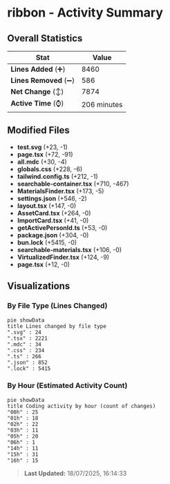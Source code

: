 # ribbon - Activity Summary 

## Overall Statistics

| Stat                   | Value                                                             |
| ---------------------- | ----------------------------------------------------------------- |
| **Lines Added** (➕)   | 8460                                          |
| **Lines Removed** (➖) | 586                                        |
| **Net Change** (↕)    | 7874                |
| **Active Time** (⌚)   | 206 minutes |


## Modified Files
- **test.svg** (+23, -1)
- **page.tsx** (+72, -91)
- **all.mdc** (+30, -4)
- **globals.css** (+228, -6)
- **tailwind.config.ts** (+212, -1)
- **searchable-container.tsx** (+710, -467)
- **MaterialsFinder.tsx** (+173, -5)
- **settings.json** (+546, -2)
- **layout.tsx** (+147, -0)
- **AssetCard.tsx** (+264, -0)
- **ImportCard.tsx** (+41, -0)
- **getActivePersonId.ts** (+53, -0)
- **package.json** (+304, -0)
- **bun.lock** (+5415, -0)
- **searchable-materials.tsx** (+106, -0)
- **VirtualizedFinder.tsx** (+124, -9)
- **page.tsx** (+12, -0)

## Visualizations

### By File Type (Lines Changed)

```mermaid
pie showData
title Lines changed by file type
".svg" : 24
".tsx" : 2221
".mdc" : 34
".css" : 234
".ts" : 266
".json" : 852
".lock" : 5415
```

### By Hour (Estimated Activity Count)

```mermaid
pie showData
title Coding activity by hour (count of changes)
"00h" : 25
"01h" : 18
"02h" : 22
"03h" : 11
"05h" : 20
"06h" : 1
"14h" : 11
"15h" : 31
"16h" : 15
```


> **Last Updated:** 18/07/2025, 16:14:33